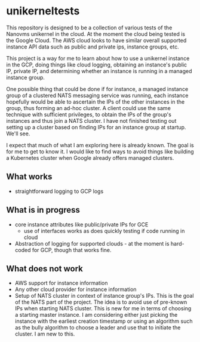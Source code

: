 # unikerneltests

This repository is designed to be a collection of various tests of the Nanovms
unikernel in the cloud. At the moment the cloud being tested is the Google
Cloud. The AWS cloud looks to have similar overall supported instance API data
such as public and private ips, instance groups, etc. 

This project is a way for me to learn about how to use a unikernel instance in
the GCP, doing things like cloud logging, obtaining an instance's public IP,
private IP, and determining whether an instance is running in a managed instance
group.

One possible thing that could be done if for instance, a managed instance group
of a clustered NATS messaging service was running, each instance hopefully would
be able to ascertain the IPs of the other instances in the group, thus forming
an ad-hoc cluster. A client could use the same technique with sufficient
privileges, to obtain the IPs of the group's instances and thus join a NATS
cluster. I have not finished testing out setting up a cluster based on finding
IPs for an instance group at startup. We'll see.

I expect that much of what I am exploring here is already known. The goal is for
me to get to know it. I would like to find ways to avoid things like building a
Kubernetes cluster when Google already offers managed clusters.

## What works

- straightforward logging to GCP logs

## What is in progress

- core instance attributes like public/private IPs for GCE
  - use of interfaces works as does quickly testing if code running in cloud
- Abstraction of logging for supported clouds - at the moment is hard-coded for
  GCP, though that works fine.

## What does not work

- AWS support for instance information
- Any other cloud provider for instance information
- Setup of NATS cluster in context of instance group's IPs. This is the goal of
  the NATS part of the project. The idea is to avoid use of pre-known IPs when
  starting NATS cluster. This is new for me in terms of choosing a starting
  master instance. I am considering either just picking the instance with the
  earliest creation timestamp or using an algorithm such as the bully algorithm
  to choose a leader and use that to initiate the cluster. I am new to this.